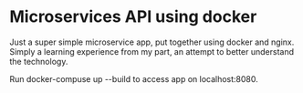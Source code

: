 # Microservices API using docker

Just a super simple microservice app, put together using docker and nginx. Simply a learning experience from my part, an attempt to better understand the technology.

Run docker-compuse up --build to access app on localhost:8080.
